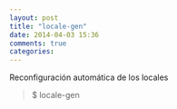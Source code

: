```yaml
---
layout: post
title: "locale-gen"
date: 2014-04-03 15:36
comments: true
categories: 
---
```

Reconfiguración automática de los locales

>$ locale-gen

